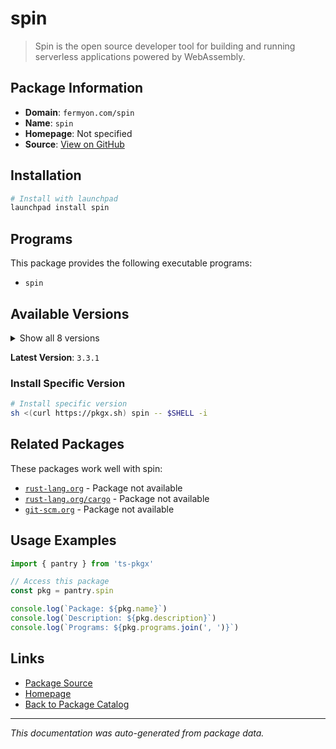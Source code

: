 # spin

> Spin is the open source developer tool for building and running serverless applications powered by WebAssembly.

## Package Information

- **Domain**: `fermyon.com/spin`
- **Name**: `spin`
- **Homepage**: Not specified
- **Source**: [View on GitHub](https://github.com/pkgxdev/pantry/tree/main/projects/fermyon.com/spin/package.yml)

## Installation

```bash
# Install with launchpad
launchpad install spin
```

## Programs

This package provides the following executable programs:

- `spin`

## Available Versions

<details>
<summary>Show all 8 versions</summary>

- `3.3.1`, `3.3.0`, `3.2.0`, `3.1.2`, `3.1.1`
- `3.1.0`, `3.0.0`, `2.7.0`

</details>

**Latest Version**: `3.3.1`

### Install Specific Version

```bash
# Install specific version
sh <(curl https://pkgx.sh) spin -- $SHELL -i
```

## Related Packages

These packages work well with spin:

- [`rust-lang.org`](../../rust-lang.org/index.md) - Package not available
- [`rust-lang.org/cargo`](../../rust-lang.org/cargo/index.md) - Package not available
- [`git-scm.org`](../../git-scm.org/index.md) - Package not available

## Usage Examples

```typescript
import { pantry } from 'ts-pkgx'

// Access this package
const pkg = pantry.spin

console.log(`Package: ${pkg.name}`)
console.log(`Description: ${pkg.description}`)
console.log(`Programs: ${pkg.programs.join(', ')}`)
```

## Links

- [Package Source](https://github.com/pkgxdev/pantry/tree/main/projects/fermyon.com/spin/package.yml)
- [Homepage](#)
- [Back to Package Catalog](../../../package-catalog.md)

---

*This documentation was auto-generated from package data.*
